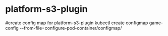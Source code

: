 # platform-s3-plugin

#create config map for platform-s3-plugin
kubectl create configmap game-config --from-file=configure-pod-container/configmap/
